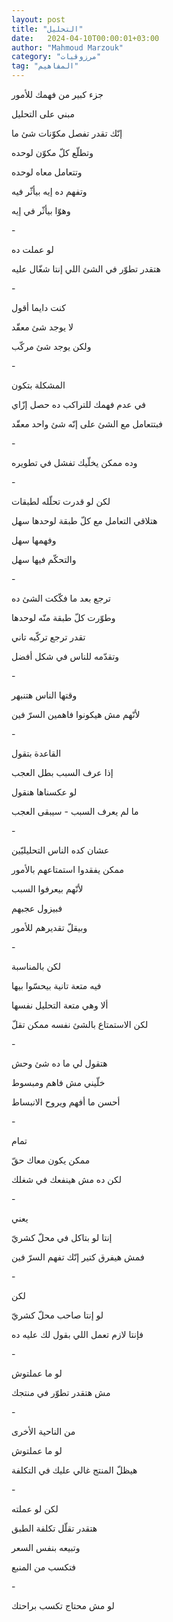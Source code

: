 ```yaml
---
layout: post
title: "التحليل"
date:   2024-04-10T00:00:01+03:00
author: "Mahmoud Marzouk"
category: "مرزوقيات"
tag: "المفاهيم"
---
```



جزء كبير من فهمك للأمور

مبني على التحليل

إنّك تقدر تفصل مكوّنات شئ ما

وتطلّع كلّ مكوّن لوحده

وتتعامل معاه لوحده

وتفهم ده إيه بيأثّر فيه

وهوّا بيأثّر في إيه

\-

لو عملت ده

هتقدر تطوّر في الشئ اللي إنتا شغّال عليه

\-

كنت دايما أقول

لا يوجد شئ معقّد

ولكن يوجد شئ مركّب

\-

المشكلة بتكون

في عدم فهمك للتراكب ده حصل إزّاي

فبتتعامل مع الشئ على إنّه شئ واحد معقّد

\-

وده ممكن يخلّيك تفشل في تطويره

\-

لكن لو قدرت تحلّله لطبقات

هتلاقي التعامل مع كلّ طبقة لوحدها سهل

وفهمها سهل

والتحكّم فيها سهل

\-

ترجع بعد ما فكّكت الشئ ده

وطوّرت كلّ طبقة منّه لوحدها

تقدر ترجع تركّبه تاني

وتقدّمه للناس في شكل أفضل

\-

وقتها الناس هتنبهر

لأنّهم مش هيكونوا فاهمين السرّ فين

\-

القاعدة بتقول

إذا عرف السبب بطل العجب

لو عكسناها هنقول

ما لم يعرف السبب - سيبقى العجب

\-

عشان كده الناس التحليليّين

ممكن يفقدوا استمتاعهم بالأمور

لأنّهم بيعرفوا السبب

فبيزول عجبهم

وبيقلّ تقديرهم للأمور

\-

لكن بالمناسبة

فيه متعة تانية بيحسّوا بيها

ألا وهي متعة التحليل نفسها

لكن الاستمتاع بالشئ نفسه ممكن تقلّ

\-

هتقول لي ما ده شئ وحش

خلّيني مش فاهم ومبسوط

أحسن ما أفهم ويروح الانبساط

\-

تمام

ممكن يكون معاك حقّ

لكن ده مش هينفعك في شغلك

\-

يعني

إنتا لو بتاكل في محلّ كشريّ

فمش هيفرق كتير إنّك تفهم السرّ فين

\-

لكن

لو إنتا صاحب محلّ كشريّ

فإنتا لازم تعمل اللي بقول لك عليه ده

\-

لو ما عملتوش

مش هتقدر تطوّر في منتجك

\-

من الناحية الأخرى

لو ما عملتوش

هيظلّ المنتج غالي عليك في التكلفة

\-

لكن لو عملته

هتقدر تقلّل تكلفة الطبق

وتبيعه بنفس السعر

فتكسب من المنبع

\-

لو مش محتاج تكسب براحتك
